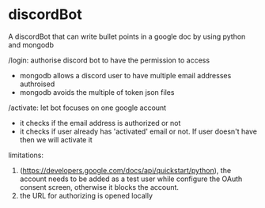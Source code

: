 # discordBot
A discordBot that can write bullet points in a google doc by using python and mongodb

/login: authorise discord bot to have the permission to access
- mongodb allows a discord user to have multiple email addresses authroised
- mongodb avoids the multiple of token json files

/activate: let bot focuses on one google account
- it checks if the email address is authorized or not
- it checks if user already has 'activated' email or not. If user doesn't have then we will activate it

limitations: 
1) (https://developers.google.com/docs/api/quickstart/python), the account needs to be added as a test user while configure the OAuth consent screen, otherwise it blocks the account.
2) the URL for authorizing is opened locally
